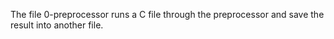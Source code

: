 The file 0-preprocessor  runs a C file through the preprocessor and save the result into another file.
